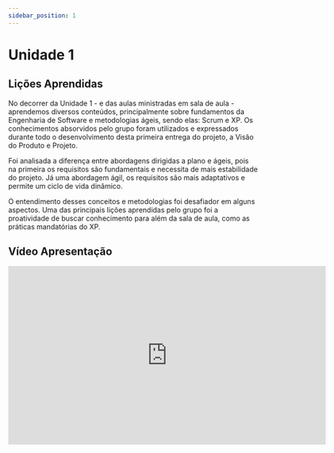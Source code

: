 ```yaml
---
sidebar_position: 1
---
```


# Unidade 1

## Lições Aprendidas

No decorrer da Unidade 1 - e das aulas ministradas em sala de aula - aprendemos diversos conteúdos, principalmente sobre fundamentos da Engenharia de Software e metodologias ágeis, sendo elas: Scrum e XP. Os conhecimentos absorvidos pelo grupo foram utilizados e expressados durante todo o desenvolvimento desta primeira entrega do projeto, a Visão do Produto e Projeto.

Foi analisada a diferença entre abordagens dirigidas a plano e ágeis, pois na primeira os requisitos são fundamentais e necessita de mais estabilidade do projeto. Já uma abordagem ágil, os requisitos são mais adaptativos e permite um ciclo de vida dinâmico.

O entendimento desses conceitos e metodologias foi desafiador em alguns aspectos. Uma das principais lições aprendidas pelo grupo foi a proatividade de buscar conhecimento para além da sala de aula, como as práticas mandatórias do XP.

## Vídeo Apresentação

<iframe src="https://unbbr-my.sharepoint.com/personal/211041099_aluno_unb_br/_layouts/15/embed.aspx?UniqueId=baf57060-b05b-42f3-aa42-c244cec6bfd4&embed=%7B%22ust%22%3Atrue%2C%22hv%22%3A%22CopyEmbedCode%22%7D&referrer=OneUpFileViewer&referrerScenario=EmbedDialog.Create" width="640" height="360" frameborder="0" scrolling="no" allowfullscreen title="Meu Filme.mov"></iframe>
